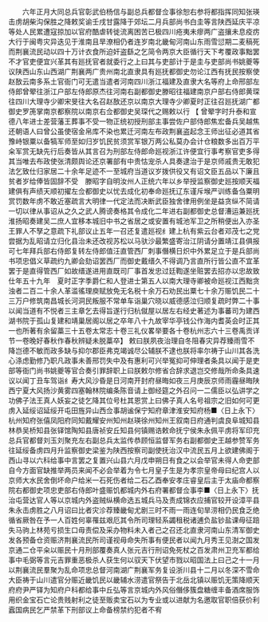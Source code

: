 <!-- { "loadSidebar": true } -->
　　六年正月大同总兵官彰武伯杨信与副总兵都督佥事徐恕右参将都指挥同知张瑛击虏胡柴沟保胜之降敕奖谕壬戌甘露降于郊坛二月兵部尚书白圭等言陕西延庆平凉等处人民累遭寇掠加以官府酷虐转徙流离困苦已极四川疮夷未瘳两广盗攘未息疫疠大行于闽粤灾异迭见于淮南且旱潦相仍者连岁南北畿甸河南山东雨雪愆期二麦稿死而荆襄流民动以四十万计衣食所迫奸盗繇之乞简令两京大臣循行天下考覆政事黜罢不才官吏便宜兴革其有廵抚官者就委行之上曰其与吏部计于是圭与吏部尚书姚夔等议陕西山东山西湖广荆襄两广贵州南北直隶具有廵抚都御史勿论江西有抚民按察使赵敔云南多系土官衙门可无遣当遣者河南四川浙江福建及直隶大名等府上命邢部左侍郎曾翚往浙江户部左侍郎原杰往河南右副都御史滕昭往福建南京户部右侍郎黄琛往四川大理寺少卿宋旻往大名召赵敔还京以南京大理寺少卿夏时正往召廵抚湖广都御史罗箎掌南京都察院以南京右佥都御史吴琛代之赐敕以行 【 曾翚字时升泰和宣德八年进士差营藩王葬事不受一物正统初授刑部主事尝佐户部侍郎焦宏备兵吴越焦还朝语人曰曾公虽使宿金帛库不染也累迁河南左布政荆襄盗起念王师出征必道其省豫峙银粟以备犒军师至如归岁饥民贫须赏军银万两公私莫办会计仓粮数多出百万平籴军赏无缺先行后奏皆从其言召为刑部左侍郎命廵视浙江许便宜行事考察官吏多得其当唯去布政使张清颇舆论还京署部有中贵怙宠杀人具奏逮治于是京师戚贵无敢犯法乞致仕归家居二十余年足迹不一至城府当道议岁拨供役又有诏文臣五品以下廉且贫者岁给俸皆固辞不受　滕昭字自明汝州人正统六年以乡举授监察御史廵按顺天福建俱有声绩天顺初擢左佥都御史以忧去成化初奉命廵抚辽东谨斥堠严训练备刍粟明赏罚数年虏不敢近塞疏言大明律一代定法而决断武臣独舍律用例坐是益贪纵不简请一切以律从事诏从之久之武人腾谤奏格其令成化二年进右副都御史总督漕运兼廵抚淮扬昭奏建吴二庶人宜移本城旧中书之省居之或安置有城池军卫之所稍便出入亦圣王罪人不孥之意疏下礼部议止五年一召还复遣廵视纟建上杭有紫云台者邓茂七之党尝据为乱昭请立归化县治未还改视苏松以马驮沙最繁盛寄治江阴请分置靖江县俱报可七年拜兵部右侍郎复转左侍郎值汪直管西厂刺事僭横日炽中外累足立于是兵部尚书项忠倡义草疏约九卿会劾诏罢西厂而御史戴缙久不得调乃言直所行皆公直不宜革罢于是直得管西厂如故缙遂进用直既司厂事首发忠过廷鞫遂坐赃罢去招亦以忠故致仕年五十九年　夏时正字季爵仁和人登进士第五人以南大理寺卿被命廵视江西黜贪浊者二百二十余人革滥徭理庾赋放免无名税十余万石劝民出粟七十余万赈饥民二十三万户修筑南昌城长河洞民叛服不常单车诣巢穴晓以威德感泣归顺复疏时弊二十事以闻当道有不悦者三主章乞去得旨遂行归杭僦屋以居左右经史著述为事蕃司为建西湖书院于孤山复建和靖巢居阁以居之卒年八十九故宰华亭钱公作海内耆英会时正其一也所著有余留藁三十五卷太常志十卷三礼仪畧举要各十卷杭州志六十三卷禹贡详节一卷晚好春秋作春秋辨疑未脱藁卒】 敕曰朕夙夜治理自冬阻春灾异荐臻雨雪不降岂德不敏而政多缺与抑尔郡臣弗克竭诚尽公辅朕不逮也朕将率尔祷于山川其各洗心涤虑勤修乃职凡政事未善邢罚失中及有惠利可兴举冤抑可伸理者条具以闻于是吏部等衙门尚书姚夔等官合奏引罪辞职上曰朕敕尔修省合辞求退岂交修哉所命条具速议以闻丁丑车驾诣纟寿大风沙昏是日河南开封府昼晦如夜三月庚辰京师雨霾昼晦陕西宁夏大风扬沙黄雾四塞翰林院编条陈音请上御经筵之外召问一二儒臣以弘讲学之功佛子法王真人妖妄之徒乞降其位号杜其恩赏上曰佛子真人名号祖宗之旧如何可更虏入延绥诏延绥开屯田旌异山西佥事胡谧保宁知府章津淮安知府杨■〈日上永下〉杭州知府张僖凤阳府同知戴耀安州知州赵瑛徐州知州王叙南日府通判虞良阜城知县林恭吴桥知县张铎馆陶知县唐祯安丘知县何镇赐诰敕命抚宁侯朱永佩平虏将军印充总兵官都督刘玉刘聚充左右副总兵太监传恭顾恒监督军务右副都御史王越参赞军务往延绥备虏四月升监察御史梁鉴为陕西按察司副使抚治汉中流民五月上欲建佛阁于西山寻以六科给事中言罢之复置兴山县六月戊申朔日有食之以会举官未得人命吏部自今方面官缺推举两员来闻不必会举着为令七月皇子生是为孝宗皇帝母曰纪宫人以京师大水民舍倒坏命户给米一石死伤者给二石乙酉奉安孝庄睿皇后主于太庙命都察院右都御史项忠吏部右侍郎叶盛赈饥都城内外右府署都督佥事李■〈日上永下〉抚治屯营达官人等以京城内外盗贼纵横命选五城兵马及责成锦衣应捕官较开设漳平县朱永击虏胜之八月诏曰比者灾沴荐臻畿甸尤剧三时不雨一雨连旬旱涝相仍民食乏绝循省厥咎在予一人百姓何辜罹兹艰厄其令所司理轻系蠲租税诸逋负盐钞盐课毋征踣失马驹上林苑亏损生口毋责偿及采办物料未入者己之召还北直隶河南山东清军御史发各预备仓资赈济荆襄流民所司谨视毋命失所事有便民者以闻九月秀王见澍之国发京通二仓平籴以赈民十月刑部覆奏真人张元吉行刑诏免死杖之百发肃州卫充军都给事中毛弼等言元吉罪重恶极杀人获生何以驭天下伏望市戮以昭国法上曰己之十一月以荆襄流民羣聚为乱命项忠总督河南湖广荆襄军务复设浙川县十二月以冬深不雪命大臣祷于山川遣官分赈近畿饥民以畿辅水涝遣官祭告于北岳北镇以赈饥无策降顺天府府尹严铎为知府户科都给事中丘弘等言京城内外风俗僭侈簇盘糖缠丰备酒席服饰用织金宝石亡论贵贱射利之徒至贩卖宝石以为专业或以进献为名邀取官职倍获价利蠧国病民乞严禁革下刑部议上命备榜禁约犯者不宥 
